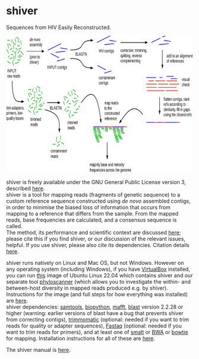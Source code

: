 # shiver
Sequences from HIV Easily Reconstructed.  

<p align="center"><img src="docs/AssemblyPipelineDiagram_ForPaper.png" width=800, height="370"/></p>

shiver is freely available under the GNU General Public License version 3, described [here](LICENSE).  
shiver is a tool for mapping reads (fragments of genetic sequence) to a custom reference sequence constructed using _de novo_ assembled contigs, in order to minimise the biased loss of information that occurs from mapping to a reference that differs from the sample.
From the mapped reads, base frequencies are calculated, and a consensus sequence is called.  
The method, its performance and scientific context are discussed [here](https://doi.org/10.1093/ve/vey007); please cite this if you find shiver, or our discussion of the relevant issues, helpful.
If you use shiver, please also cite its dependencies. Citation details [here](docs/CitationDetails.bib).

shiver runs natively on Linux and Mac OS, but not Windows.
However on any operating system (including Windows), if you have [VirtualBox](https://www.virtualbox.org/wiki/Downloads) installed, you can run [this](https://drive.google.com/file/d/1MohIOgJxcFVRv9v0aG2vyvEVgtm8lcyc/view?usp=sharing) image of Ubuntu Linux 22.04 which contains shiver and our separate tool [phyloscanner](https://github.com/BDI-pathogens/phyloscanner) (which allows you to investigate the within- and between-host diversity in mapped reads produced e.g. by shiver).
Instructions for the image (and full steps for how everything was installed) are [here](https://docs.google.com/document/d/1tX1juaiBhEZ5aW740ME05zaMm480Aj1eFvyY-H3Aor8/edit?usp=sharing).  
shiver dependencies: [samtools](http://www.htslib.org/), [biopython](http://biopython.org/wiki/Download), [mafft](http://mafft.cbrc.jp/alignment/software/), [blast](https://blast.ncbi.nlm.nih.gov/Blast.cgi?PAGE_TYPE=BlastDocs&DOC_TYPE=Download) version 2.2.28 or higher (warning: earlier versions of blast have a bug that prevents shiver from correcting contigs), [trimmomatic](http://www.usadellab.org/cms/?page=trimmomatic) (optional: needed if you want to trim reads for quality or adapter sequences), [Fastaq](https://github.com/sanger-pathogens/Fastaq) (optional: needed if you want to trim reads for primers), and at least one of [smalt](http://www.sanger.ac.uk/science/tools/smalt-0) or [BWA](http://bio-bwa.sourceforge.net/) or [bowtie](http://bowtie-bio.sourceforge.net/index.shtml) for mapping.
Installation instructions for all of these are [here](docs/InstallationNotes.sh).  

The shiver manual is [here](docs/ShiverManual.pdf).

